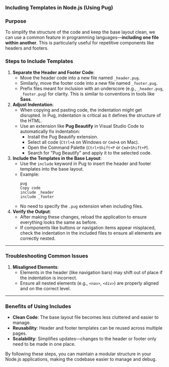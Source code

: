### **Including Templates in Node.js (Using Pug)**

### **Purpose**

To simplify the structure of the code and keep the base layout clean, we can use a common feature in programming languages—**including one file within another**. This is particularly useful for repetitive components like headers and footers.

### **Steps to Include Templates**

1. **Separate the Header and Footer Code**:
   - Move the header code into a new file named `_header.pug`.
   - Similarly, move the footer code into a new file named `_footer.pug`.
   - Prefix files meant for inclusion with an underscore (e.g., `_header.pug`, `_footer.pug`) for clarity. This is similar to conventions in tools like **Sass**.
2. **Adjust Indentation**:
   - When copying and pasting code, the indentation might get disrupted. In Pug, indentation is critical as it defines the structure of the HTML.
   - Use an extension like **Pug Beautify** in Visual Studio Code to automatically fix indentation:
     - Install the Pug Beautify extension.
     - Select all code (`Ctrl+A` on Windows or `Cmd+A` on Mac).
     - Open the Command Palette (`Ctrl+Shift+P` or `Cmd+Shift+P`).
     - Search for "Pug Beautify" and apply it to the selected code.
3. **Include the Templates in the Base Layout**:
   - Use the `include` keyword in Pug to insert the header and footer templates into the base layout.
   - Example:
     ```
     pug
     Copy code
     include _header
     include _footer

     ```
   - No need to specify the `.pug` extension when including files.
4. **Verify the Output**:
   - After making these changes, reload the application to ensure everything looks the same as before.
   - If components like buttons or navigation items appear misplaced, check the indentation in the included files to ensure all elements are correctly nested.

---

### **Troubleshooting Common Issues**

1. **Misaligned Elements**:
   - Elements in the header (like navigation bars) may shift out of place if the indentation is incorrect.
   - Ensure all nested elements (e.g., `<nav>`, `<div>`) are properly aligned and on the correct level.

---

### **Benefits of Using Includes**

- **Clean Code**: The base layout file becomes less cluttered and easier to manage.
- **Reusability**: Header and footer templates can be reused across multiple pages.
- **Scalability**: Simplifies updates—changes to the header or footer only need to be made in one place.

By following these steps, you can maintain a modular structure in your Node.js applications, making the codebase easier to manage and debug.
